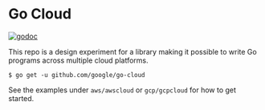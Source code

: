 # Go Cloud

[![godoc](https://godoc.org/github.com/google/go-cloud?status.svg)][godoc]

This repo is a design experiment for a library making it possible to write Go
programs across multiple cloud platforms.

```
$ go get -u github.com/google/go-cloud
```

See the examples under `aws/awscloud` or `gcp/gcpcloud` for how to get started.

[godoc]: http://godoc.org/github.com/google/go-cloud
